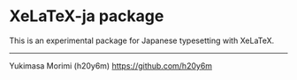 XeLaTeX-ja package
=====================

This is an experimental package for Japanese typesetting with XeLaTeX.

-------------------------
Yukimasa Morimi (h20y6m)
https://github.com/h20y6m
